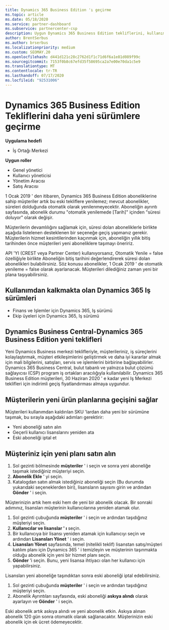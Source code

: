 ```yaml
---
title: Dynamics 365 Business Edition 'ı geçirme
ms.topic: article
ms.date: 05/18/2020
ms.service: partner-dashboard
ms.subservice: partnercenter-csp
description: Uygun Dynamics 365 Business Edition tekliflerini, kullanım süreleri dolmadan önce daha yeni sürümlere geçirmeyi öğrenin.
author: BrentSerbus
ms.author: brserbus
ms.localizationpriority: medium
ms.custom: SEOMAY.20
ms.openlocfilehash: d441d121c28c2762d1f1c71d6f6a1e81d089f99c
ms.sourcegitcommit: 7153f0b8c67efd35f58695ca2a7e00e70da1c5e9
ms.translationtype: MT
ms.contentlocale: tr-TR
ms.lasthandoff: 07/17/2020
ms.locfileid: "92531006"
---
```

# <a name="migrate-dynamics-365-business-edition-offers-to-newer-versions"></a>Dynamics 365 Business Edition Tekliflerini daha yeni sürümlere geçirme

**Uygulama hedefi**

- İş Ortağı Merkezi

**Uygun roller**
- Genel yönetici
- Kullanıcı yöneticisi
- Yönetim Aracısı
- Satış Aracısı

1 Ocak 2019 ' den itibaren, Dynamics 365 Business Edition aboneliklerine sahip müşteriler artık bu eski tekliflere yenilemez; mevcut abonelikler, süreleri dolduğunda otomatik olarak yenilenmeyecektir. Aboneliğin ayrıntı sayfasında, abonelik durumu "otomatik yenilemede [Tarih]" içinden "süresi doluyor" olarak değişir.

Müşterilerin devamlılığını sağlamak için, süresi dolan aboneliklerle birlikte aşağıda listelenen desteklenen bir seçeneğe geçiş yapmanız gerekir. Müşterilerin hizmet kesintilerinden kaçınmak için, aboneliğin yıllık bitiş tarihinden önce müşterileri yeni aboneliklere taşımayı öneririz.

API 'YI (CREST veya Partner Center) kullanıyorsanız, Otomatik Yenile = false özelliğiyle birlikte Aboneliğin bitiş tarihini değerlendirerek süresi dolan abonelikleri bulabilirsiniz. Söz konusu abonelikler, 1 Ocak 2019 ' de otomatik yenileme = false olarak ayarlanacak. Müşterileri dilediğiniz zaman yeni bir plana taşıyabilirsiniz. 

## <a name="the-dynamics-365-business-editions-being-retired"></a>Kullanımdan kalkmakta olan Dynamics 365 Iş sürümleri

- Finans ve Işlemler için Dynamics 365, Iş sürümü
- Ekip üyeleri için Dynamics 365, Iş sürümü

## <a name="dynamics-business-central---the-dynamics-365-business-edition-new-offers"></a>Dynamics Business Central-Dynamics 365 Business Edition yeni teklifleri

Yeni Dynamics Business merkezi teklifleriyle, müşterileriniz, iş süreçlerini kolaylaştırmak, müşteri etkileşimlerini geliştirmek ve daha iyi kararlar almak için mali bilgilerini, satışları, servis ve işlemlerini birbirine bağlayabilirler. Dynamics 365 Business Central, bulut tabanlı ve yalnızca bulut çözümü sağlayıcısı (CSP) program iş ortakları aracılığıyla kullanılabilir.
Dynamics 365 Business Edition müşterileri, 30 Haziran 2020 ' e kadar yeni Iş Merkezi teklifleri için indirimli geçiş fiyatlandırması almaya uygundur.

## <a name="transition-customers-to-new-product-plans"></a>Müşterilerin yeni ürün planlarına geçişini sağlar

 Müşterileri kullanımdan kaldırılan SKU 'lardan daha yeni bir sürümüne taşımak, bu sırayla aşağıdaki adımları gerektirir:

- Yeni aboneliği satın alın
- Geçerli kullanıcı lisanslarını yeniden ata
- Eski aboneliği iptal et

## <a name="purchase-the-new-plan-for-your-customer"></a>Müşteriniz için yeni planı satın alın

1. Sol gezinti bölmesinde **müşteriler** ' i seçin ve sonra yeni aboneliğe taşımak istediğiniz müşteriyi seçin.
2. **Abonelik Ekle** ' yi seçin.
3. Katalogdan satın almak istediğiniz aboneliği seçin (Bu durumda yukarıdaki seçeneklerden biri), lisansların sayısını girin ve ardından **Gönder** ' i seçin. 

Müşterinizin artık hem eski hem de yeni bir abonelik olacak. Bir sonraki adımınız, lisansları müşterinin kullanıcılarına yeniden atamak olur.

1. Sol gezinti çubuğunda **müşteriler** ' i seçin ve ardından taşıdığınız müşteriyi seçin.
2. **Kullanıcılar ve lisanslar ' ı** seçin.
3. Bir kullanıcıya bir lisansı yeniden atamak için kullanıcıyı seçin ve ardından **Lisansları Yönet** ' i seçin. 
4. **Lisansları Yönet** sayfasında, temel (nitelikli teklif) lisanstan satış/müşteri katılım planı için Dynamics 365 ' i temizleyin ve müşterinin taşınmakta olduğu abonelik için yeni bir hizmet planı seçin. 
5. **Gönder** ’i seçin. Bunu, yeni lisansa ihtiyacı olan her kullanıcı için yapabilirsiniz. 

Lisansları yeni aboneliğe taşındıktan sonra eski aboneliği iptal edebilirsiniz. 

1. Sol gezinti çubuğunda **müşteriler** ' i seçin ve ardından taşıdığınız müşteriyi seçin.
2. Abonelik Ayrıntıları sayfasında, eski aboneliği **askıya alındı** olarak ayarlayın ve **Gönder** ' i seçin.

Eski abonelik artık askıya alındı ve yeni abonelik etkin. Askıya alınan abonelik 120 gün sonra otomatik olarak sağlanacaktır. Müşterinizin eski abonelik için ek ücret ödemeyecektir.
